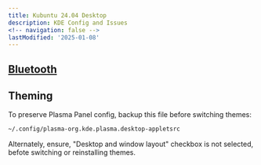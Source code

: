 ```yaml
---
title: Kubuntu 24.04 Desktop
description: KDE Config and Issues
<!-- navigation: false --> 
lastModified: '2025-01-08'
---
```


## [Bluetooth](bluetooth)

## Theming

To preserve Plasma Panel config, backup this file before switching themes:

```bash
~/.config/plasma-org.kde.plasma.desktop-appletsrc
```

Alternately, ensure, "Desktop and window layout" checkbox is not selected, befote switching or reinstalling themes.
